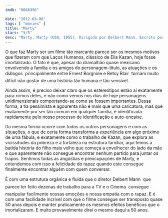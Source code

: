 ```yaml
---
imdb: "0048356"

date: "2012-03-06"
tags: [ "movies" ]
title: "Marty"
stars: "5/5"
desc: "Marty. Marty (USA, 1955). Dirigido por Delbert Mann. Escrito por Paddy Chayefsky. Com Esther Minciotti, Augusta Ciolli, Joe Mantell, Karen Steele, Jerry Paris, Betsy Blair, Ernest Borgnine, James Bell, Joe Bell."
---
```

O que faz Marty ser um filme tão marcante parece ser os mesmos motivos que fizeram com que Laços Humanos, clássico de Elia Kazan, hoje fosse imortalizado. O fato é que, apesar do dramalhão quase mexicano envolvendo a família e os amigos do personagem-título, as atuações e os diálogos  principalmente entre Ernest Borgnine e Betsy Blair  tornam muito difícil não gostar de uma história tão humana e tão sensível.

Ainda assim, é preciso deixar claro que os estereótipos estão aí exatamente para rirmos deles, e não como vemos nos dias de hoje personagens unidimensionais comportando-se como se fossem importantes. Dessa forma, a tia pessimista e agourenta não é mais que uma caricatura, mas que exatamente por ser tão comum em qualquer família, é identificada rapidamente pelo nosso processo de identificação e auto-encaixe.

Da mesma forma ocorre com todos os outros personagens e com as situações, o que de certa forma transforma a experiência em algo próximo de uma fábula, e exatamente como o trabalho de Kazan, que explora as vicissitudes da pobreza e a fortaleza na estrutura familiar, aqui temos a batida história do filho mais velho que começa a envelhecer do lado da mãe e que aparentente não consegue encontrar nenhum partido para juntar os trapos. Sentimos todas as angústias e preocupações de Marty, e entendemos com isso a felicidade do rapaz quando este consegue finalmente encontrar alguém com quem conversar.

É com uma estrutura orgânica e fluida que o diretor Delbert Mann  que parece ter feito dezenas de trabalho para a TV e o Cinema  consegue manipular facilmente nossas emoções e nossa empatia com o rapaz. E é com uma facilidade incrível com que o filme consegue ser transposto quase 50 anos depois e manter praticamente os mesmos efeitos benéficos que o imortalizaram. E muito provavelmente direi o mesmo daqui a 50 anos.

